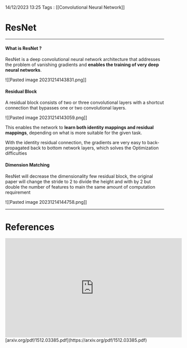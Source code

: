 14/12/2023 13:25
Tags : [[Convolutional Neural Network]] 

# ResNet
---
#### What is ResNet ?

ResNet is a deep convolutional neural network architecture that addresses the problem of vanishing gradients and **enables the training of very deep neural networks**. 

![[Pasted image 20231214143831.png]]
#### Residual Block

A residual block consists of two or three convolutional layers with a shortcut connection that bypasses one or two convolutional layers. 

![[Pasted image 20231214143059.png]]

This enables the network to **learn both identity mappings and residual mappings**, depending on what is more suitable for the given task.

With the identity residual connection, the gradients are very easy to back-propagated back to bottom network layers, which solves the Optimization difficulties

#### Dimension Matching
ResNet will decrease the dimensionality few residual block, the original paper will change the stride to 2 to divide the height and with by 2 but double the number of features to main the same amount of computation requirement

![[Pasted image 20231214144758.png]]

---
# References
<iframe width="560" height="315" src="https://www.youtube.com/embed/o_3mboe1jYI?si=4Zz4F4A3KZG0BfDA" title="YouTube video player" frameborder="0" allow="accelerometer; autoplay; clipboard-write; encrypted-media; gyroscope; picture-in-picture; web-share" allowfullscreen></iframe>
[arxiv.org/pdf/1512.03385.pdf](https://arxiv.org/pdf/1512.03385.pdf)